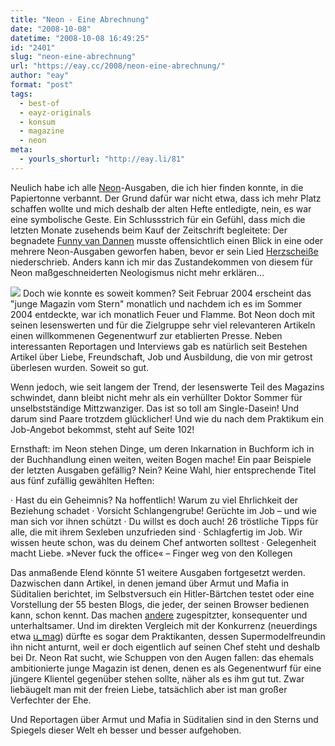 ```yaml
---
title: "Neon - Eine Abrechnung"
date: "2008-10-08"
datetime: "2008-10-08 16:49:25"
id: "2401"
slug: "neon-eine-abrechnung"
url: "https://eay.cc/2008/neon-eine-abrechnung/"
author: "eay"
format: "post"
tags:
  - best-of
  - eayz-originals
  - konsum
  - magazine
  - neon
meta:
  - yourls_shorturl: "http://eay.li/81"
---
```


Neulich habe ich alle [Neon](http://www.neon.de/)\-Ausgaben, die ich hier finden konnte, in die Papiertonne verbannt. Der Grund dafür war nicht etwa, dass ich mehr Platz schaffen wollte und mich deshalb der alten Hefte entledigte, nein, es war eine symbolische Geste. Ein Schlussstrich für ein Gefühl, dass mich die letzten Monate zusehends beim Kauf der Zeitschrift begleitete: Der begnadete [Funny van Dannen](http://www.funny-van-dannen.de/) musste offensichtlich einen Blick in eine oder mehrere Neon-Ausgaben geworfen haben, bevor er sein Lied [Herzscheiße](http://www.youtube.com/watch?v=uiiPayNjf4Q) niederschrieb. Anders kann ich mir das Zustandekommen von diesem für Neon maßgeschneiderten Neologismus nicht mehr erklären...

![](/uploads/2008/neon.jpg) Doch wie konnte es soweit kommen? Seit Februar 2004 erscheint das "junge Magazin vom Stern" monatlich und nachdem ich es im Sommer 2004 entdeckte, war ich monatlich Feuer und Flamme. Bot Neon doch mit seinen lesenswerten und für die Zielgruppe sehr viel relevanteren Artikeln einen willkommenen Gegenentwurf zur etablierten Presse. Neben interessanten Reportagen und Interviews gab es natürlich seit Bestehen Artikel über Liebe, Freundschaft, Job und Ausbildung, die von mir getrost überlesen wurden. Soweit so gut.

Wenn jedoch, wie seit langem der Trend, der lesenswerte Teil des Magazins schwindet, dann bleibt nicht mehr als ein verhüllter Doktor Sommer für unselbstständige Mittzwanziger. Das ist so toll am Single-Dasein! Und darum sind Paare trotzdem glücklicher! Und wie du nach dem Praktikum ein Job-Angebot bekommst, steht auf Seite 102!

Ernsthaft: im Neon stehen Dinge, um deren Inkarnation in Buchform ich in der Buchhandlung einen weiten, weiten Bogen mache! Ein paar Beispiele der letzten Ausgaben gefällig? Nein? Keine Wahl, hier entsprechende Titel aus fünf zufällig gewählten Heften:

· Hast du ein Geheimnis? Na hoffentlich! Warum zu viel Ehrlichkeit der Beziehung schadet · Vorsicht Schlangengrube! Gerüchte im Job – und wie man sich vor ihnen schützt · Du willst es doch auch! 26 tröstliche Tipps für alle, die mit ihrem Sexleben unzufrieden sind · Schlagfertig im Job. Wir wissen heute schon, was du deinem Chef antworten solltest · Gelegenheit macht Liebe. »Never fuck the office« – Finger weg von den Kollegen

Das anmaßende Elend könnte 51 weitere Ausgaben fortgesetzt werden. Dazwischen dann Artikel, in denen jemand über Armut und Mafia in Süditalien berichtet, im Selbstversuch ein Hitler-Bärtchen testet oder eine Vorstellung der 55 besten Blogs, die jeder, der seinen Browser bedienen kann, schon kennt. Das machen [andere](http://www.viceland.com/germany/) zugespitzter, konsequenter und unterhaltsamer. Und im direkten Vergleich mit der Konkurrenz (neuerdings etwa [u\_mag](http://www.umagazine.de/)) dürfte es sogar dem Praktikanten, dessen Supermodelfreundin ihn nicht anturnt, weil er doch eigentlich auf seinen Chef steht und deshalb bei Dr. Neon Rat sucht, wie Schuppen von den Augen fallen: das ehemals ambitionierte junge Magazin ist denen, denen es als Gegenentwurf für eine jüngere Klientel gegenüber stehen sollte, näher als es ihm gut tut. Zwar liebäugelt man mit der freien Liebe, tatsächlich aber ist man großer Verfechter der Ehe.

Und Reportagen über Armut und Mafia in Süditalien sind in den Sterns und Spiegels dieser Welt eh besser und besser aufgehoben.
